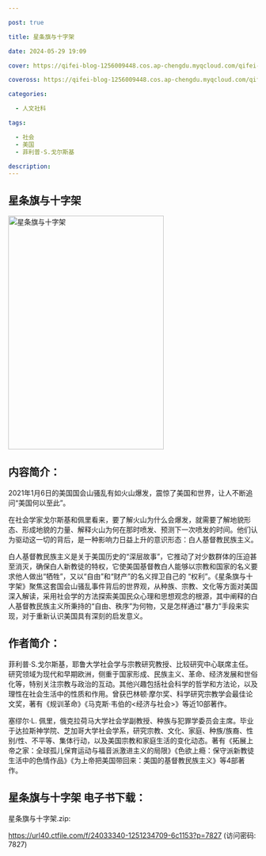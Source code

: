 ```yaml
---

post: true

title: 星条旗与十字架

date: 2024-05-29 19:09

cover: https://qifei-blog-1256009448.cos.ap-chengdu.myqcloud.com/qifei-blog/651805e9c458853aef57d885.jpg

coveross: https://qifei-blog-1256009448.cos.ap-chengdu.myqcloud.com/qifei-blog/651805e9c458853aef57d885.jpg

categories:

  - 人文社科

tags:

  - 社会
  - 美国
  - 菲利普·S.戈尔斯基

description:
---
```


## 星条旗与十字架
<img alt="星条旗与十字架 " class="aligncenter loaded" data-was-processed="true" decoding="async" fetchpriority="high" height="471" src="https://qifei-blog-1256009448.cos.ap-chengdu.myqcloud.com/qifei-blog/651805e9c458853aef57d885.jpg " style="cursor: zoom-in;" width="314"/>

## 内容简介：

2021年1月6日的美国国会山骚乱有如火山爆发，震惊了美国和世界，让人不断追问“美国何以至此”。

在社会学家戈尔斯基和佩里看来，要了解火山为什么会爆发，就需要了解地貌形态、形成地貌的力量、解释火山为何在那时喷发、预测下一次喷发的时间。他们认为驱动这一切的背后，是一种影响力日益上升的意识形态：白人基督教民族主义。

白人基督教民族主义是关于美国历史的“深层故事”，它推动了对少数群体的压迫甚至消灭，确保白人新教徒的特权，它使美国基督教白人能够以宗教和国家的名义要求他人做出“牺牲”，又以“自由”和“财产”的名义捍卫自己的 “权利”。《星条旗与十字架》聚焦这套国会山骚乱事件背后的世界观，从种族、宗教、文化等方面对美国深入解读，采用社会学的方法探索美国民众心理和思想观念的根源，其中阐释的白人基督教民族主义所秉持的“自由、秩序”为何物，又是怎样通过“暴力”手段来实现，对于重新认识美国具有深刻的启发意义。

## 作者简介：

菲利普·S.戈尔斯基，耶鲁大学社会学与宗教研究教授、比较研究中心联席主任。研究领域为现代和早期欧洲，侧重于国家形成、民族主义、革命、经济发展和世俗化等，特别关注宗教与政治的互动。其他兴趣包括社会科学的哲学和方法论，以及理性在社会生活中的性质和作用。曾获巴林顿·摩尔奖、科学研究宗教学会最佳论文奖，著有《规训革命》《马克斯·韦伯的&lt;经济与社会&gt;》等近10部著作。

塞缪尔·L. 佩里，俄克拉荷马大学社会学副教授、种族与犯罪学委员会主席。毕业于达拉斯神学院、芝加哥大学社会学系，研究宗教、文化、家庭、种族/族裔、性别/性、不平等、集体行动，以及美国宗教和家庭生活的变化动态。著有《拓展上帝之家：全球孤儿保育运动与福音派激进主义的局限》《色欲上瘾：保守派新教徒生活中的色情作品》《为上帝把美国带回来：美国的基督教民族主义》等4部著作。

## 星条旗与十字架 电子书下载：

星条旗与十字架.zip: 

https://url40.ctfile.com/f/24033340-1251234709-6c1153?p=7827 (访问密码: 7827)
